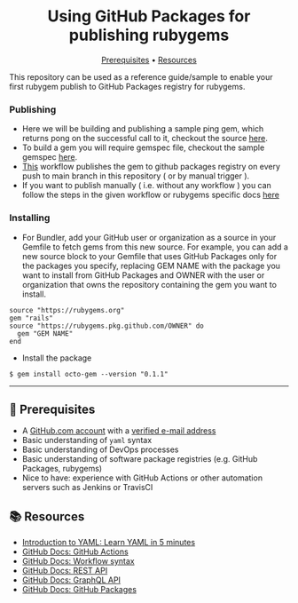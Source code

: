 <h1 align="center">Using GitHub Packages for publishing rubygems</h1>

<p align="center">
  <a href="#mega-prerequisites">Prerequisites</a> •  
  <a href="#books-resources">Resources</a>
</p>


This repository can be used as a reference guide/sample to enable your first rubygem publish to GitHub Packages registry for rubygems.

### Publishing

- Here we will be building and publishing a sample ping gem, which returns pong on the successful call to it, checkout the source [here](https://github.com/GitHubConstellation2022/packages-rubygem/blob/main/lib/sample_gem.rb).
- To build a gem you will require gemspec file, checkout the sample gemspec [here](https://github.com/GitHubConstellation2022/packages-rubygem/blob/main/samplegem.gemspec).
- [This](https://github.com/GitHubConstellation2022/packages-rubygem/blob/main/.github/workflows/publish-gem.yml) workflow publishes the gem to github packages registry on every push to main branch in this repository ( or by manual trigger ).
- If you want to publish manually ( i.e. without any workflow ) you can follow the steps in the given workflow or rubygems specific docs [here](https://docs.github.com/en/packages/working-with-a-github-packages-registry/working-with-the-rubygems-registry)


### Installing
- For Bundler, add your GitHub user or organization as a source in your Gemfile to fetch gems from this new source. For example, you can add a new source block to your Gemfile that uses GitHub Packages only for the packages you specify, replacing GEM NAME with the package you want to install from GitHub Packages and OWNER with the user or organization that owns the repository containing the gem you want to install.

```
source "https://rubygems.org"
gem "rails"
source "https://rubygems.pkg.github.com/OWNER" do
  gem "GEM NAME"
end
```

- Install the package

`$ gem install octo-gem --version "0.1.1"`


---

## :mega: Prerequisites

- A [GitHub.com account](https://github.com/join) with a [verified e-mail address](https://docs.github.com/en/free-pro-team@latest/github/getting-started-with-github/verifying-your-email-address)
- Basic understanding of `yaml` syntax
- Basic understanding of DevOps processes
- Basic understanding of software package registries (e.g. GitHub Packages, rubygems)
- Nice to have: experience with GitHub Actions or other automation servers such as Jenkins or TravisCI

## :books: Resources

- [Introduction to YAML: Learn YAML in 5 minutes](https://www.codeproject.com/Articles/1214409/Learn-YAML-in-five-minutes)
- [GitHub Docs: GitHub Actions](https://docs.github.com/actions)
- [GitHub Docs: Workflow syntax](https://docs.github.com/actions/reference/workflow-syntax-for-github-actions)
- [GitHub Docs: REST API](https://docs.github.com/rest)
- [GitHub Docs: GraphQL API](https://docs.github.com/graphql)
- [GitHub Docs: GitHub Packages](https://docs.github.com/packages)
